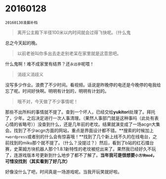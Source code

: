 # 20160128

`20160130凌晨补档`

> 离开公主殿下半径100米以内时间就会过得飞快呢。（什么鬼

总之今天起的晚。

> 以前老爸叫你多出去走走别老呆在家里就是这意思吧。

什么鬼啊！难不成家里有结界？还`永远亭`呢喂！

> 消歧义消歧义

没写多少作业。浪费了不少时间。看视频。话说是昨晚停的电还是今晚停的电我给忘了呢。时间好快啊。明明有计划的，明明有计划的。

> 哦不对，今天做了不少事情呢！

那些不出所料的事情就不提了。查到一个坏人，已经交给**yukitori**处理了。拜托了，少年。之后决定进行一次人事清理。（果然人事部门就是这种事吗（此处有表心情的省略号））没查到什么，还是几年前的老坟。结果就演变成了一场acgn大集会。找到了不少acgn方面的网站，重点是界面设计都不错。**搜索的时候加上`+wordpress`或者别的什么会有惊喜哦！**找到了几个新上线不久的在线电台，之前找到的miku那个就不提了。（什么？没提过？）然后，看到了b站的红石擂台赛，史莱姆方块机器人那个1.8.1新特性的老坟被挖出来了。果然我已经好久不玩了，连游戏版本号更新到什么地步了都不了解了。**当年我可是很想要`小方块mod`，可惜没找到（其实看到了好几次）**

好像没什么了吧，时间真是一场游戏呢。当我开玩笑就好啦。